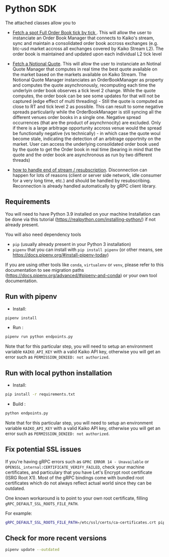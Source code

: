 # Python SDK
The attached classes allow you to
- [Fetch a spot Full Order Book tick by tick ](OrderBookManager.py).
This will allow the user to instanciate an Order Book Manager that connects to Kaiko's stream, sync and maintain a consolidated order book accross exchanges (e.g. btc-usd market accross all exchanges covered by Kaiko Stream L2). The order book is maintained and updated upon each individual L2 tick level

- [Fetch a Notional Quote](NotionalQuoteManager.py).
This will allow the user to instanciate an Notinal Quote Manager that computes in real time the best quote available on the market based on the markets available on Kaiko Stream. The Notional Quote Manager instanciates an OrderBookManager as property and computes the quote asynchronously, recomputing each time the underlyin order book observes a tick level 2 change. While the quote computes, the order book can be see some updates for that will not be captured (edge effect of multi threading) - Still the quote is computed as close to RT and tick level 2 as possible. This can result to some negative spreads particularily while the OrderBookManager is still syncing all the different venues order books in a single one. Negative spread occurrences (that are the product of asynchrnocity) are excluded. Only if there is a large arbitrage opportunity accross venue would the spread be functionally negative (vs technically) - in which case the quote woul become stale, indicating the detection of an arbitrage opportnity on the market.
User can access the underlying consolidated order book used by the quote to get the Order book in real time (bearing in mind that the quote and the order book are asynchronous as run by two different threads)

- [how to handle end of stream / resubscription](resubscribe.py).
Disconnection can happen for lots of reasons (client or server side network, idle consumer for a very long time, etc.) and should be handled by resubscribing. Reconnection is already handled automatically by gRPC client library.

## Requirements

You will need to have Python 3.9 installed on your machine
Installation can be done via this tutorial (<https://realpython.com/installing-python/>) if not already present.

You will also need  dependency tools

- `pip` (usually already present in your Python 3 installation)
- `pipenv` that you can install with `pip install pipenv` (or other means, see <https://docs.pipenv.org/#install-pipenv-today>)

If you are using other tools like `conda`, `virtualenv` or `venv`, please refer to this documentation to see migration paths (<https://docs.pipenv.org/advanced/#pipenv-and-conda>) or your own tool documentation.

## Run with pipenv

- Install:

```bash
pipenv install
```

- Run :

```bash
pipenv run python endpoints.py
```

Note that for this particular step, you will need to setup an environment variable `KAIKO_API_KEY` with a valid Kaiko API key, otherwise you will get an error such as `PERMISSION_DENIED: not authorized`.

## Run with local python installation

- Install:

```bash
pip install -r requirements.txt
```

- Build :

```bash
python endpoints.py
```

Note that for this particular step, you will need to setup an environment variable `KAIKO_API_KEY` with a valid Kaiko API key, otherwise you will get an error such as `PERMISSION_DENIED: not authorized`.

## Fix potential SSL issues

If you're having gRPC errors such as `GPRC ERROR 14 - Unavailable` or `OPENSSL_internal:CERTIFICATE_VERIFY_FAILED`, check your machine certificates, and particulary that you have Let's Encrypt root certificate (ISRG Root X1).
Most of the gRPC bindings come with bundled root certificates which do not always reflect actual world since they can be outdated.

One known workaround is to point to your own root certificate, filling `gRPC_DEFAULT_SSL_ROOTS_FILE_PATH`.

For example:

```bash
gRPC_DEFAULT_SSL_ROOTS_FILE_PATH=/etc/ssl/certs/ca-certificates.crt pipenv run python main.py
```

## Check for more recent versions

```bash
pipenv update --outdated
```
